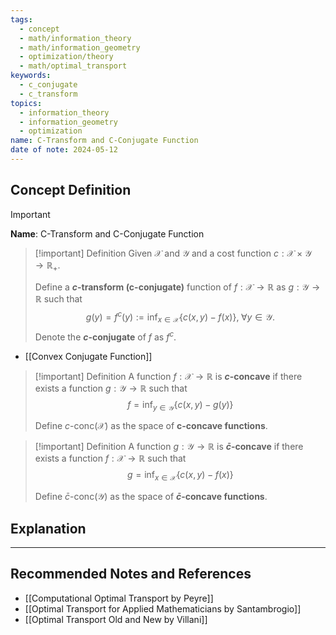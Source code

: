 ```yaml
---
tags:
  - concept
  - math/information_theory
  - math/information_geometry
  - optimization/theory
  - math/optimal_transport
keywords:
  - c_conjugate
  - c_transform
topics:
  - information_theory
  - information_geometry
  - optimization
name: C-Transform and C-Conjugate Function
date of note: 2024-05-12
---
```


## Concept Definition

>[!important]
>**Name**: C-Transform and C-Conjugate Function


>[!important] Definition
>Given $\mathcal{X}$ and $\mathcal{Y}$ and a cost function $c: \mathcal{X} \times \mathcal{Y} \to \mathbb{R}_{+}$.
>
>Define a **$c$-transform (c-conjugate)**  function of $f: \mathcal{X}\to \mathbb{R}$ as $g: \mathcal{Y} \to \mathbb{R}$ such that 
>$$
>g(y) = f^c(y) := \inf_{x \in \mathcal{X}}\{ c(x, y) - f(x) \}, \;\forall y\in \mathcal{Y}.
>$$
>Denote the **$c$-conjugate** of $f$ as $f^c$.

- [[Convex Conjugate Function]]

>[!important] Definition
>A function $f: \mathcal{X}\to \mathbb{R}$ is **$c$-concave** if there exists a function $g: \mathcal{Y} \to \mathbb{R}$ such that 
>$$
>f = \inf_{y \in \mathcal{Y}}\{ c(x, y) - g(y) \}
>$$
>
>Define $c$-conc$(\mathcal{X})$ as the space of **c-concave functions**. 

>[!important] Definition
>A function $g: \mathcal{Y}\to \mathbb{R}$ is **$\bar{c}$-concave** if there exists a function $f: \mathcal{X} \to \mathbb{R}$ such that 
>$$
>g = \inf_{x \in \mathcal{X}}\{ c(x, y) - f(x) \}
>$$
>
>Define $\bar{c}$-conc$(\mathcal{Y})$ as the space of **$\bar{c}$-concave functions**. 

## Explanation













-----------
##  Recommended Notes and References


- [[Computational Optimal Transport by Peyre]]
- [[Optimal Transport for Applied Mathematicians by Santambrogio]]
- [[Optimal Transport Old and New by Villani]]